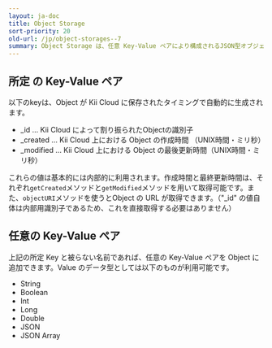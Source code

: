 ```yaml
---
layout: ja-doc
title: Object Storage
sort-priority: 20
old-url: /jp/object-storages--7
summary: Object Storage は、任意 Key-Value ペアにより構成されるJSON型オブジェクト（Object）を、サーバ側のカスタマイズを行うことなく管理する仕組みを提供します。
---
```

## 所定 の Key-Value ペア

以下のkeyは、Object が Kii Cloud に保存されたタイミングで自動的に生成されます。

* \_id … Kii Cloud によって割り振られたObjectの識別子
* \_created … Kii Cloud 上における Object の作成時間 （UNIX時間・ミリ秒）
* \_modified … Kii Cloud 上における Object の最後更新時間（UNIX時間・ミリ秒）

これらの値は基本的には内部的に利用されます。作成時間と最終更新時間は、それぞれ`getCreated`メソッドと`getModified`メソッドを用いて取得可能です。また、`objectURI`メソッドを使うとObject の URL が取得できます。（"\_id" の値自体は内部用識別子であるため、これを直接取得する必要はありません）

## 任意の Key-Value ペア

上記の所定 Key と被らない名前であれば、任意の Key-Value ペアを Object に追加できます。Value のデータ型としては以下のものが利用可能です。

* String
* Boolean
* Int
* Long
* Double
* JSON
* JSON Array
